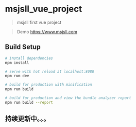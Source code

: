 # msjsll_vue_project

> msjsll first vue project

> Demo https://www.msjsll.com
## Build Setup

``` bash
# install dependencies
npm install

# serve with hot reload at localhost:8080
npm run dev

# build for production with minification
npm run build

# build for production and view the bundle analyzer report
npm run build --report
```
## 持续更新中。。。
